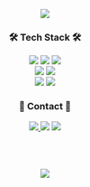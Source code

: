<p align="center">
<img src="https://img1.daumcdn.net/thumb/R1280x0/?scode=mtistory2&fname=https%3A%2F%2Fblog.kakaocdn.net%2Fdn%2Fb3C9Dc%2FbtsonaZE3In%2FTCD9MkOxNrxdzkymAXiGs1%2Fimg.png" align="center">
</p>


<div align=center>
<!-- <img src="https://capsule-render.vercel.app/api?type=wave&color=auto&height=250&section=header&text=Hello👋%20I'm%20sewon🤩&fontSize=40" /> -->


  <h3>🛠️ Tech Stack 🛠️</h3>
  	<div align="center">
    	<img src="https://img.shields.io/badge/Java-007396?style=flat&logo=Java&logoColor=white" pointer-events: none; />
    	<img src="https://img.shields.io/badge/HTML5-E34F26?style=flat&logo=HTML5&logoColor=white" />
    	<img src="https://img.shields.io/badge/CSS3-1572B6?style=flat&logo=CSS3&logoColor=white" />
      <br>
      <img src="https://img.shields.io/badge/Spring-6DB33F?style=flat&logo=Spring&logoColor=white" />
      <img src="https://img.shields.io/badge/Spring Boot-6DB33F?style=flat&logo=SpringBoot&logoColor=white" />
      <br>
      <img src="https://img.shields.io/badge/Oracle-F80000?style=flat&logo=Oracle&logoColor=white" />
      <img src="https://img.shields.io/badge/PostgreSQL-4169E1?style=flat&logo=PostgreSQL&logoColor=white" />
    </div>
  
  <h3>💬 Contact 💬</h3>
  <a href="https://www.naver.com/">
    <img src="https://img.shields.io/badge/Gmail-EA4335?style=flat&logo=Gmail&logoColor=white" />
  </a>
  <img src="https://img.shields.io/badge/Instagram-E4405F?style=flat&logo=Instagram&logoColor=white" />
  <img src="https://img.shields.io/badge/Tistory-000000?style=flat&logo=Tistory&logoColor=white" />

  <br><br><br>
  <img src="https://github-readme-stats.vercel.app/api/top-langs/?username=sewonlog&layout=compact"><br><br>
</div>



<!--
### Hi there 👋
  <h2>About Me⚡</h2>
-->
<!--
**sewonlog/sewonlog** is a ✨ _special_ ✨ repository because its `README.md` (this file) appears on your GitHub profile.

Here are some ideas to get you started:

- 🔭 I’m currently working on ...
- 🌱 I’m currently learning ...
- 👯 I’m looking to collaborate on ...
- 🤔 I’m looking for help with ...
- 💬 Ask me about ...
- 📫 How to reach me: ...
- 😄 Pronouns: ...
- ⚡ Fun fact: ...
-->
